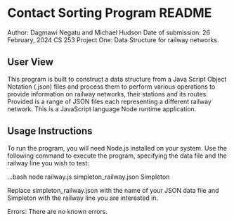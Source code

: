 # Contact Sorting Program README
Author: Dagmawi Negatu and Michael Hudson
Date of submission: 26 February, 2024
CS 253 Project One: Data Structure for railway networks.

## User View

This program is built to construct a data structure from
a Java Script Object Notation (.json) files and process them to perform various operations to provide
information on railway networks, their stations and its routes. Provided is a range of JSON files 
each representing a different railway network. 
This is a JavaScript language Node runtime application.


## Usage Instructions

To run the program, you will need Node.js installed on your system.
Use the following command to execute the program, specifying the data file and the railway line you wish to test:

...bash 
node railway.js simpleton_railway.json Simpleton

Replace simpleton_railway.json with the name of your JSON data file and
Simpleton with the railway line you are interested in.

Errors:
There are no known errors.


